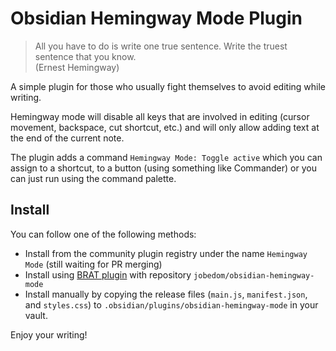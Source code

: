 # Obsidian Hemingway Mode Plugin

> All you have to do is write one true sentence. Write the truest sentence that you know.  
> (Ernest Hemingway)

A simple plugin for those who usually fight themselves to avoid editing while writing.

Hemingway mode will disable all keys that are involved in editing (cursor movement, backspace, cut shortcut, etc.) and will only allow adding text at the end of the current note.

The plugin adds a command `Hemingway Mode: Toggle active` which you can assign to a shortcut, to a button (using something like Commander) or you can just run using the command palette.

## Install

You can follow one of the following methods:

- Install from the community plugin registry under the name `Hemingway Mode` (still waiting for PR merging)
- Install using [BRAT plugin](https://github.com/TfTHacker/obsidian42-brat) with repository `jobedom/obsidian-hemingway-mode`
- Install manually by copying the release files (`main.js`, `manifest.json`, and `styles.css`) to `.obsidian/plugins/obsidian-hemingway-mode` in your vault.

Enjoy your writing!
